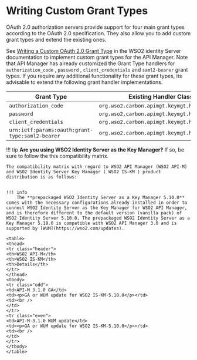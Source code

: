 # Writing Custom Grant Types

OAuth 2.0 authorization servers provide support for four main grant types according to the OAuth 2.0 specification. They also allow you to add custom grant types and extend the existing ones.

See [Writing a Custom OAuth 2.0 Grant Type](https://is.docs.wso2.com/en/5.10.0/learn/writing-a-custom-oauth-2.0-grant-type/) in the WSO2 identity Server documentation to implement custom grant types for the API Manager. Note that API Manager has already customized the Grant Type handlers for `authorization_code` , `password` , `client_credentials` and `saml2-bearer` grant types. If you require any additional functionality for these grant types, its advisable to extend the following grant handler implementations.

| Grant Type                                                               | Existing Handler Class (which can be extended if required)                                              |
|--------------------------------------------------------------------------|---------------------------------------------------------------------------------------------------------|
| `authorization_code`| `org.wso2.carbon.apimgt.keymgt.handlers.ExtendedAuthorizationCodeGrantHandler` |
| `password`| `org.wso2.carbon.apimgt.keymgt.handlers.ExtendedPasswordGrantHandler`|
| `client_credentials`| `org.wso2.carbon.apimgt.keymgt.handlers.ExtendedClientCredentialsGrantHandler` |
| `urn:ietf:params:oauth:grant-type:saml2-bearer` | `org.wso2.carbon.apimgt.keymgt.handlers.ExtendedSAML2BearerGrantHandler`|

!!! tip
    **Are you using WSO2 Identity Server as the Key Manager?** If so, be sure to follow the this compatibility matrix.

    The compatibility matrix with regard to WSO2 API Manager (WSO2 API-M) and WSO2 Identity Server Key Manager ( WSO2 IS-KM ) product distribution is as follows:


    !!! info    
        The **prepackaged WSO2 Identity Server as a Key Manager 5.10.0** comes with the necessary configurations already installed in order to connect WSO2 Identity Server as the Key Manager for WSO2 API Manager, and is therefore different to the default version (vanilla pack) of WSO2 Identity Server 5.10.0. The prepackaged WSO2 Identity Server as a Key Manager 5.10.0 is compatible with WSO2 API Manager 3.0 and is supported by [WUM](https://wso2.com/updates).

    <table>
    <thead>
    <tr class="header">
    <th>WSO2 API-M</th>
    <th>WSO2 IS-KM</th>
    <th>Details</th>
    </tr>
    </thead>
    <tbody>
    <tr class="odd">
    <td>API-M 3.1.0 GA</td>
    <td><p>GA or WUM update for WSO2 IS-KM-5.10.0</p></td>
    <td><br />
    </td>
    </tr>
    <tr class="even">
    <td>API-M-3.1.0 WUM update</td>
    <td><p>GA or WUM update for WSO2 IS-KM-5.10.0</p></td>
    <td><br />
    </td>
    </tr>
    </tbody>
    </table>


